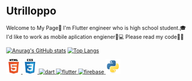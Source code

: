 # Utrilloppo
Welcome to My Page👋 
I'm Flutter engineer who is high school student.🎓 
I'd like to work as mobile aplication engiener📱💻 
Please read my code🙇‍♂️ 

[![Anurag's GitHub stats](https://github-readme-stats.vercel.app/api?username=Utrilloppo)](https://github.com/Utrilloppo/github-readme-stats)
 [![Top Langs](https://github-readme-stats.vercel.app/api/top-langs/?username=Utrilloppo&hide=javascript,html)](https://github.com/Utrilloppo/github-readme-stats)

<p align="left"><a href="https://www.w3.org/html/" target="_blank"> <img src="https://raw.githubusercontent.com/devicons/devicon/master/icons/html5/html5-original-wordmark.svg" alt="html5" width="40" height="40"/> </a> 
 <a href="https://www.w3schools.com/css/" target="_blank"><img src="https://raw.githubusercontent.com/devicons/devicon/master/icons/css3/css3-original-wordmark.svg" alt="css3" width="40" height="40"/> </a>
 <a href="https://dart.dev" target="_blank"> <img src="https://www.vectorlogo.zone/logos/dartlang/dartlang-icon.svg" alt="dart" width="40" height="40"/> </a>
 <a href="https://flutter.dev" target="_blank"> <img src="https://www.vectorlogo.zone/logos/flutterio/flutterio-icon.svg" alt="flutter" width="40" height="40"/> </a><a href="https://firebase.google.com/" target="_blank"> <img src="https://www.vectorlogo.zone/logos/firebase/firebase-icon.svg" alt="firebase" width="40" height="40"/> </a><a href="https://www.python.org" target="_blank"> <img src="https://raw.githubusercontent.com/devicons/devicon/master/icons/python/python-original.svg" alt="python" width="40" height="40"/> </a> </p>


